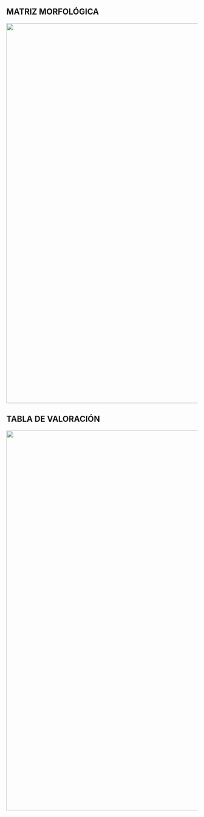 ## MATRIZ MORFOLÓGICA

<p align="center"><img src="https://github.com/stephany-toribio/Repositorio-BioTech/blob/main/Imagenes/Matriz%20(1).png" width="1000" style="margin: auto;"></p>

## TABLA DE VALORACIÓN

<p align="center"><img src="https://github.com/stephany-toribio/Repositorio-BioTech/blob/main/Imagenes/Matriz%20(2).png" width="1000" style="margin: auto;"></p>


